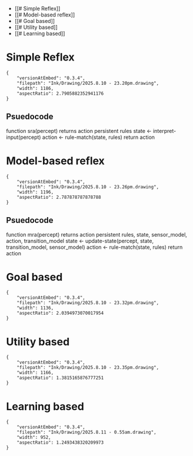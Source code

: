  - [[# Simple Reflex]]
 - [[# Model-based reflex]]
 - [[# Goal based]]
 - [[# Utility based]]
 - [[# Learning based]]


# Simple Reflex


```handdrawn-ink
{
	"versionAtEmbed": "0.3.4",
	"filepath": "Ink/Drawing/2025.8.10 - 23.20pm.drawing",
	"width": 1186,
	"aspectRatio": 2.7905882352941176
}
```

## Psuedocode
function sra(percept) returns action
persistent rules
state <- interpret-input(percept)
action <- rule-match(state, rules)
return action

# Model-based reflex


```handdrawn-ink
{
	"versionAtEmbed": "0.3.4",
	"filepath": "Ink/Drawing/2025.8.10 - 23.26pm.drawing",
	"width": 1196,
	"aspectRatio": 2.787878787878788
}
```


## Psuedocode
function mra(percept) returns action
persistent rules, state, sensor_model, action, transition_model
state <- update-state(percept, state, transition_model, sensor_model)
action <- rule-match(state, rules)
return action

# Goal based


```handdrawn-ink
{
	"versionAtEmbed": "0.3.4",
	"filepath": "Ink/Drawing/2025.8.10 - 23.32pm.drawing",
	"width": 1136,
	"aspectRatio": 2.0394973070017954
}
```


# Utility based


```handdrawn-ink
{
	"versionAtEmbed": "0.3.4",
	"filepath": "Ink/Drawing/2025.8.10 - 23.35pm.drawing",
	"width": 1166,
	"aspectRatio": 1.3815165876777251
}
```


# Learning based



```handdrawn-ink
{
	"versionAtEmbed": "0.3.4",
	"filepath": "Ink/Drawing/2025.8.11 - 0.55am.drawing",
	"width": 952,
	"aspectRatio": 1.2493438320209973
}
```
